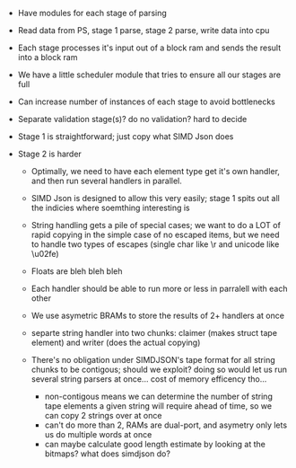 - Have modules for each stage of parsing
- Read data from PS, stage 1 parse, stage 2 parse, write data into cpu
- Each stage processes it's input out of a block ram and sends the result into a block ram
- We have a little scheduler module that tries to ensure all our stages are full
- Can increase number of instances of each stage to avoid bottlenecks

- Separate validation stage(s)? do no validation? hard to decide

- Stage 1 is straightforward; just copy what SIMD Json does
- Stage 2 is harder
    - Optimally, we need to have each element type get it's own handler, and then run
    several handlers in parallel.
    - SIMD Json is designed to allow this very easily; stage 1 spits out all the indicies
    where soemthing interesting is
    - String handling gets a pile of special cases; we want to do a LOT of rapid copying in the
    simple case of no escaped items, but we need to handle two types of escapes (single char like \r 
    and unicode like \u02fe)
    - Floats are bleh bleh bleh
    
    - Each handler should be able to run more or less in parralell with each other
    - We use asymetric BRAMs to store the results of 2+ handlers at once

    - separte string handler into two chunks: claimer (makes struct tape element) and writer
    (does the actual copying)
    - There's no obligation under SIMDJSON's tape format for all string chunks to be contigous; should
    we exploit?  doing so would let us run several string parsers at once... cost of memory efficency tho...
        - non-contigous means we can determine the number of string tape elements a given string will require
        ahead of time, so we can copy 2 strings over at once
        - can't do more than 2, RAMs are dual-port, and asymetry only lets us do multiple words at once
        - can maybe calculate good length estimate by looking at the bitmaps? what does simdjson do?

